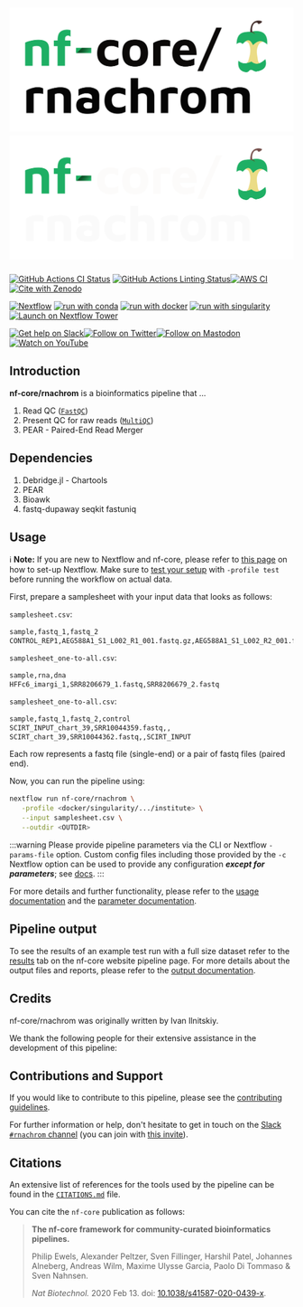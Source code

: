 # ![nf-core/rnachrom](docs/images/nf-core-rnachrom_logo_light.png#gh-light-mode-only) ![nf-core/rnachrom](docs/images/nf-core-rnachrom_logo_dark.png#gh-dark-mode-only)

[![GitHub Actions CI Status](https://github.com/nf-core/rnachrom/workflows/nf-core%20CI/badge.svg)](https://github.com/nf-core/rnachrom/actions?query=workflow%3A%22nf-core+CI%22)
[![GitHub Actions Linting Status](https://github.com/nf-core/rnachrom/workflows/nf-core%20linting/badge.svg)](https://github.com/nf-core/rnachrom/actions?query=workflow%3A%22nf-core+linting%22)[![AWS CI](https://img.shields.io/badge/CI%20tests-full%20size-FF9900?labelColor=000000&logo=Amazon%20AWS)](https://nf-co.re/rnachrom/results)[![Cite with Zenodo](http://img.shields.io/badge/DOI-10.5281/zenodo.XXXXXXX-1073c8?labelColor=000000)](https://doi.org/10.5281/zenodo.XXXXXXX)

[![Nextflow](https://img.shields.io/badge/nextflow%20DSL2-%E2%89%A523.04.0-23aa62.svg)](https://www.nextflow.io/)
[![run with conda](http://img.shields.io/badge/run%20with-conda-3EB049?labelColor=000000&logo=anaconda)](https://docs.conda.io/en/latest/)
[![run with docker](https://img.shields.io/badge/run%20with-docker-0db7ed?labelColor=000000&logo=docker)](https://www.docker.com/)
[![run with singularity](https://img.shields.io/badge/run%20with-singularity-1d355c.svg?labelColor=000000)](https://sylabs.io/docs/)
[![Launch on Nextflow Tower](https://img.shields.io/badge/Launch%20%F0%9F%9A%80-Nextflow%20Tower-%234256e7)](https://tower.nf/launch?pipeline=https://github.com/nf-core/rnachrom)

[![Get help on Slack](http://img.shields.io/badge/slack-nf--core%20%23rnachrom-4A154B?labelColor=000000&logo=slack)](https://nfcore.slack.com/channels/rnachrom)[![Follow on Twitter](http://img.shields.io/badge/twitter-%40nf__core-1DA1F2?labelColor=000000&logo=twitter)](https://twitter.com/nf_core)[![Follow on Mastodon](https://img.shields.io/badge/mastodon-nf__core-6364ff?labelColor=FFFFFF&logo=mastodon)](https://mstdn.science/@nf_core)[![Watch on YouTube](http://img.shields.io/badge/youtube-nf--core-FF0000?labelColor=000000&logo=youtube)](https://www.youtube.com/c/nf-core)

## Introduction

**nf-core/rnachrom** is a bioinformatics pipeline that ...

<!-- TODO nf-core:
   Complete this sentence with a 2-3 sentence summary of what types of data the pipeline ingests, a brief overview of the
   major pipeline sections and the types of output it produces. You're giving an overview to someone new
   to nf-core here, in 15-20 seconds. For an example, see https://github.com/nf-core/rnaseq/blob/master/README.md#introduction
-->

<!-- TODO nf-core: Include a figure that guides the user through the major workflow steps. Many nf-core
     workflows use the "tube map" design for that. See https://nf-co.re/docs/contributing/design_guidelines#examples for examples.   -->
<!-- TODO nf-core: Fill in short bullet-pointed list of the default steps in the pipeline -->

1. Read QC ([`FastQC`](https://www.bioinformatics.babraham.ac.uk/projects/fastqc/))
2. Present QC for raw reads ([`MultiQC`](http://multiqc.info/))
3. PEAR - Paired-End Read Merger


## Dependencies
1. Debridge.jl - Chartools
2. PEAR
2. Bioawk
3. fastq-dupaway
seqkit
fastuniq

## Usage

:information_source: **Note:**
If you are new to Nextflow and nf-core, please refer to [this page](https://nf-co.re/docs/usage/installation) on how
to set-up Nextflow. Make sure to [test your setup](https://nf-co.re/docs/usage/introduction#how-to-run-a-pipeline)
with `-profile test` before running the workflow on actual data.


<!-- TODO nf-core: Describe the minimum required steps to execute the pipeline, e.g. how to prepare samplesheets.
     Explain what rows and columns represent. For instance (please edit as appropriate):


-->
First, prepare a samplesheet with your input data that looks as follows:


`samplesheet.csv`:

```csv
sample,fastq_1,fastq_2
CONTROL_REP1,AEG588A1_S1_L002_R1_001.fastq.gz,AEG588A1_S1_L002_R2_001.fastq.gz
```
`samplesheet_one-to-all.csv`:

```csv
sample,rna,dna
HFFc6_imargi_1,SRR8206679_1.fastq,SRR8206679_2.fastq

```

`samplesheet_one-to-all.csv`:

```csv
sample,fastq_1,fastq_2,control
SCIRT_INPUT_chart_39,SRR10044359.fastq,,
SCIRT_chart_39,SRR10044362.fastq,,SCIRT_INPUT
```
Each row represents a fastq file (single-end) or a pair of fastq files (paired end).

Now, you can run the pipeline using:

<!-- TODO nf-core: update the following command to include all required parameters for a minimal example -->

```bash
nextflow run nf-core/rnachrom \
   -profile <docker/singularity/.../institute> \
   --input samplesheet.csv \
   --outdir <OUTDIR>
```

:::warning
Please provide pipeline parameters via the CLI or Nextflow `-params-file` option. Custom config files including those
provided by the `-c` Nextflow option can be used to provide any configuration _**except for parameters**_;
see [docs](https://nf-co.re/usage/configuration#custom-configuration-files).
:::

For more details and further functionality, please refer to the [usage documentation](https://nf-co.re/rnachrom/usage) and the [parameter documentation](https://nf-co.re/rnachrom/parameters).

## Pipeline output

To see the results of an example test run with a full size dataset refer to the [results](https://nf-co.re/rnachrom/results) tab on the nf-core website pipeline page.
For more details about the output files and reports, please refer to the
[output documentation](https://nf-co.re/rnachrom/output).

## Credits

nf-core/rnachrom was originally written by Ivan Ilnitskiy.

We thank the following people for their extensive assistance in the development of this pipeline:

<!-- TODO nf-core: If applicable, make list of people who have also contributed -->

## Contributions and Support

If you would like to contribute to this pipeline, please see the [contributing guidelines](.github/CONTRIBUTING.md).

For further information or help, don't hesitate to get in touch on the [Slack `#rnachrom` channel](https://nfcore.slack.com/channels/rnachrom) (you can join with [this invite](https://nf-co.re/join/slack)).

## Citations

<!-- TODO nf-core: Add citation for pipeline after first release. Uncomment lines below and update Zenodo doi and badge at the top of this file. -->
<!-- If you use  nf-core/rnachrom for your analysis, please cite it using the following doi: [10.5281/zenodo.XXXXXX](https://doi.org/10.5281/zenodo.XXXXXX) -->

<!-- TODO nf-core: Add bibliography of tools and data used in your pipeline -->

An extensive list of references for the tools used by the pipeline can be found in the [`CITATIONS.md`](CITATIONS.md) file.

You can cite the `nf-core` publication as follows:

> **The nf-core framework for community-curated bioinformatics pipelines.**
>
> Philip Ewels, Alexander Peltzer, Sven Fillinger, Harshil Patel, Johannes Alneberg, Andreas Wilm, Maxime Ulysse Garcia, Paolo Di Tommaso & Sven Nahnsen.
>
> _Nat Biotechnol._ 2020 Feb 13. doi: [10.1038/s41587-020-0439-x](https://dx.doi.org/10.1038/s41587-020-0439-x).
